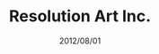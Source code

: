 ---
title: Resolution Art Inc.
lang: en
lang_ref: resolution-art
permalink: /en/jobs/resolution-art/

company: Resolution Art Inc.
company_logo: 
company_link: 
position: Software Architect / Senior Java Developer
date: 2012/08/01
to_date: 2014/09/31
location: Madrid, Spain

excerpt: |
    Expansion and improvement of the support infrastructure initially created for Gixcel Canada Inc. Personalized a workflow execution engine based on jBPM for the management of business processes. Used Amazon Elastic Compute Cloud to automate the dynamic and efficient execution of tasks requiring intensive use of processing power and memory. Used Amazon’s services (EBS, S3 and Glacier) to fulfill the needs of information storage for the company at short, medium and long term.
---